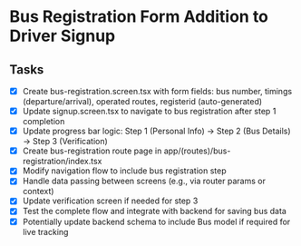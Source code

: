 # Bus Registration Form Addition to Driver Signup

## Tasks
- [x] Create bus-registration.screen.tsx with form fields: bus number, timings (departure/arrival), operated routes, registerid (auto-generated)
- [x] Update signup.screen.tsx to navigate to bus registration after step 1 completion
- [x] Update progress bar logic: Step 1 (Personal Info) -> Step 2 (Bus Details) -> Step 3 (Verification)
- [x] Create bus-registration route page in app/(routes)/bus-registration/index.tsx
- [x] Modify navigation flow to include bus registration step
- [x] Handle data passing between screens (e.g., via router params or context)
- [x] Update verification screen if needed for step 3
- [x] Test the complete flow and integrate with backend for saving bus data
- [x] Potentially update backend schema to include Bus model if required for live tracking
